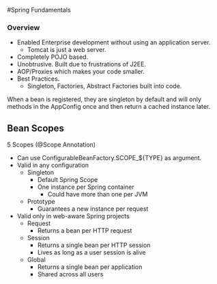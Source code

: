 #Spring Fundamentals

### Overview
- Enabled Enterprise development without using an application server.
	- Tomcat is just a web server.
- Completely POJO based.
- Unobtrusive. Built due to frustrations of J2EE.
- AOP/Proxies which makes your code smaller.
- Best Practices.
	- Singleton, Factories, Abstract Factories built into code.

When a bean is registered, they are singleton by default and will only methods in the AppConfig once and then return a cached instance later.

## Bean Scopes

5 Scopes (@Scope Annotation)

- Can use ConfigurableBeanFactory.SCOPE_${TYPE} as argument.
- Valid in any configuration
    - Singleton
        - Default Spring Scope
        - One instance per Spring container
            - Could have more than one per JVM
    - Prototype
        - Guarantees a new instance per request 
- Valid only in web-aware Spring projects
    - Request
        - Returns a bean per HTTP request
    - Session
        - Returns a single bean per HTTP session
        - Lives as long as a user session is alive
    - Global
        - Returns a single bean per application
        - Shared across all users
